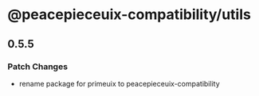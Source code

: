 # @peacepieceuix-compatibility/utils

## 0.5.5

### Patch Changes

- rename package for primeuix to peacepieceuix-compatibility
